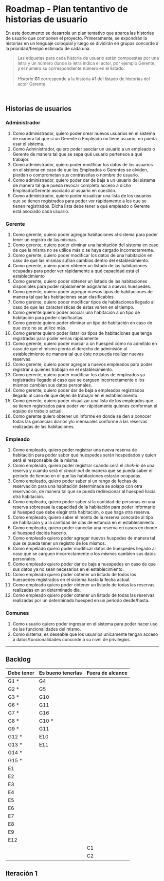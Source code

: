 #  Roadmap - Plan tentantivo de historias de usuario

En este documento se desarrola un plan tentativo que abarca las historias de usuario que componen el proyecto. Primeramente, se expondrán la historias en un lenguaje coloquial y luego se dividirán en grupos concorde a la prioridad/tiempo estimado de cada una.

> Las etiquetas para cada historia de usuario están compuestas por una letra y un número donde la letra indica el actor, por ejemplo Gerente, y el número su correspondiente número en el listado. <br><br>
*Historia* **G1** corresponde a la historia #1 del listado de historias del actor Gerente. 
<br>

## Historias de usuarios

### Administrador

1. Como administrador, quiero poder crear nuevos usuarios en el sistema de manera tal que si un Gerente o Empleado no tiene usuario, no pueda usar el sistema. 
2. Como Administrador, quiero poder asociar un usuario a un empleado o Gerente de manera tal que se sepa qué usuario pertenece a qué trabajor.
3. Como administrador, quiero poder modificar los datos de los usuarios en el sistema en caso de que los Empleados o Gerentes se olviden, pierdan o comprometan sus contraseñas o nombre de usuario.
4. Como administrador, quiero poder dar de baja a un usuario del sistema de manera tal que pueda revocar completo acceso a dicho Empleado/Gerente asociado al usuario en cuestión.
5. Como administrador, quiero poder visualizar una lista de los usuarios que se tienen registrados para poder ver rápidamente a los que se tienen registrados. Dicha lista debe tener a qué empleado o Gerente está asociado cada usuario.   

### Gerente
1. Como gerente, quiero poder agregar habitaciones al sistema para poder tener un registro de las mismas. 
2. Como gerente, quiero poder eliminar una habitación del sistema en caso de que la misma no se utilice más o se haya cargado incorrectamente. 
3. Como gerente, quiero poder modificar los datos de una habitación en caso de que las mismas sufran cambios dentro del establecimiento.
4. Como gerente, quiero poder obtener un listado de las habitaciones ocupadas para poder ver rápidamente a qué capacidad está el establecimiento
5. Como gerente, quiero poder obtener un listado de las habitaciones disponibles para poder rápidamente asignarlas a nuevos huespedes. 
6. Como gerente, quiero poder agregar nuevos tipos de habitaciones de manera tal que las habitaciones sean clasificables. 
7. Como gerente, quiero poder modificar tipos de habitaciones llegado al caso de que las características de éstas varíen en el tiempo. 
8. Como gerente quiero poder asociar una habitación a un tipo de habitación para poder clasificarlas.
9. Como gerente quiero poder eliminar un tipo de habitación en caso de que este no se utilice más. 
10. Como gerente quiero poder listar los tipos de habitaciones que tenga registradas para poder verlas rápidamente. 
11. Como gerente, quiero poder marcar a un huesped como no admitido en caso de que el mismo pierda el derecho de adminisión al establecimiento de manera tal que éste no pueda realizar nuevas reservas.
12. Como gerente, quiero poder agregar a nuevos empleados para poder registrar a quienes trabajan en el establecimiento. 
13. Como gerente, quiero poder modificar los datos de empleados ya registrados llegado al caso que se carguen incorrectamente o los mismos cambien sus datos personales.
14. Como gerente, quiero poder dar de baja a empleados registrados llegado al caso de que dejen de trabajar en el establecimiento.
15. Como gerente, quiero poder visualizar una lista de los empleados que se tienen registrados para poder ver rápidamente quienes conforman el equipo de trabajo actual. 
16. Como gerente quiero obtener un informe en donde se den a conocer todas las ganancias diarios y/o mensuales conforme a las reservas realizadas de las habitaciones.




### Empleado
1. Como empleado, quiero poder registrar una nueva reserva de habitación para poder saber qué huespedes serán hospedados y quien será el responsable de la misma. 
2. Como empleado, quiero poder registrar cuándo cerá el *chek-in* de una reserva y cuando será el *check-out* de manera que se pueda saber el periodo de tiempo en el que las habitaciones estarán ocupadas. 
3. Como empleado, quiero poder saber si un rango de fechas de reservación para una habitación determinada se solapa con otra reservación, de manera tal que se pueda redirecionar al huesped hacia otra habitación. 
4. Como empleado, quiero poder saber si la cantidad de personas en una reserva sobrepasa la capacidad de la habitación para poder informarle al huesped que debe elegir otra habitación, o que haga otra reserva.
5. Como empleado, quiero saber el monto de la reserva concorde al tipo de habitación y a la cantidad de días de estancia en el establecimiento.
6. Como empleado, quiero poder cancelar una reserva en casos en donde el huesped decida hacerlo.
7. Como empleado quiero poder agregar nuevos huspedes de manera tal que se pueda tener un registro de los mismos. 
8. Como empelado quiero poder modificar datos de huespedes llegado al caso que se carguen incorrectamente o los mismos cambien sus datos personales.
9. Como empleado quiero poder dar de baja a huespedes en caso de que sus datos ya no sean necesarios en el establecimiento.
10. Como empleado quiero poder obtener un listado de todos los huespedes registrados en el sistema hasta la fecha actual.
11. Como empleado quiero poder obtener un listado de todas las reservas realizadas en un determinado día. 
12. Como empleado quiero poder obtener un listado de todas las reservas realizadas por un determinado huesped en un periodo desde/hasta. 


### Comunes
1. Como usuario quiero poder ingresar en el sistema para poder hacer uso de las funcionalidades del mismo.
2. Como sistema, es deseable que los usuarios unicamente tengan acceso a datos/funcionalidades concorde a su nivel de privilegios. 

___

## Backlog

| Debe tener | Es bueno tenerlas | Fuera de alcance|
| -----------| ------------------|-----------------|
|G1 * | G4  |
|G2 *| G5  |
|G3 *| G10 |
|G6 * | G11 |
|G7 *| G16 |
|G8 *| G10 *|
|G9 *| G11 |
|G12 *| E10 |
|G13 *| E11 |
|G14 *| |
|G15 *| |
|E1 | |
|E2 | |
|E3 | |
|E4 | |
|E5 | |
|E6 | |
|E7 | |
|E8 | |
|E9 | |
|E12 | |
| | |C1 |
| | |C2 |

## Iteración 1

